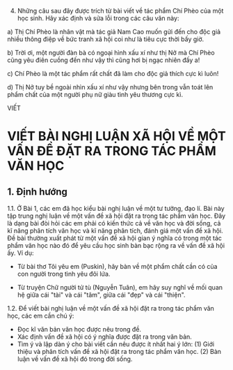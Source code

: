 4. Những câu sau đây được trích từ bài viết về tác phẩm Chí Phèo của một học sinh. Hãy xác định và sửa lỗi trong các câu văn này:

a) Thị Chí Phèo là nhân vật mà tác giả Nam Cao muốn gửi đến cho độc giả nhiều thông điệp về bức tranh xã hội coi như là tiêu cực thời bấy giờ.

b) Trời ơi, một người đàn bà có ngoại hình xấu xí như thị Nở mà Chí Phèo cũng yêu điên cuồng đến như vậy thì cũng hơi bị ngạc nhiên đấy a!

c) Chí Phèo là một tác phẩm rất chất đã làm cho độc giả thích cực kì luôn!

d) Thị Nở tuy bề ngoài nhìn xấu xí như vậy nhưng bên trong vẫn toát lên phẩm chất của một người phụ nữ giàu tình yêu thương cực kì.

VIẾT

# VIẾT BÀI NGHỊ LUẬN XÃ HỘI VỀ MỘT VẤN ĐỀ ĐẶT RA TRONG TÁC PHẨM VĂN HỌC

## 1. Định hướng

1.1. Ở Bài 1, các em đã học kiểu bài nghị luận về một tư tưởng, đạo lí. Bài này tập trung nghị luận về một vấn đề xã hội đặt ra trong tác phẩm văn học. Đây là dạng bài đòi hỏi các em phải có kiến thức cả về văn học và đời sống, cả kĩ năng phân tích văn học và kĩ năng phân tích, đánh giá một vấn đề xã hội. Đề bài thường xuất phát từ một vấn đề xã hội gian ý nghĩa có trong một tác phẩm văn học nào đó để yêu cầu học sinh bàn bạc rộng ra về vấn đề xã hội ấy. Ví dụ:

- Từ bài thơ Tôi yêu em (Puskin), hãy bàn về một phẩm chất cần có của con người trong tình yêu đôi lứa.

- Từ truyện Chữ người tử tù (Nguyễn Tuân), em hãy suy nghĩ về mối quan hệ giữa cái "tài" và cái "tâm", giữa cái "đẹp" và cái "thiện".

1.2. Để viết bài nghị luận về một vấn đề xã hội đặt ra trong tác phẩm văn học, các em cần chú ý:

- Đọc kĩ văn bản văn học được nêu trong đề.
- Xác định vấn đề xã hội có ý nghĩa được đặt ra trong văn bản.
- Tìm ý và lập dàn ý cho bài viết cần nêu được ít nhất hai ý lớn:
(1) Giới thiệu và phân tích vấn đề xã hội đặt ra trong tác phẩm văn học.
(2) Bàn luận về vấn đề xã hội đó trong đời sống.
